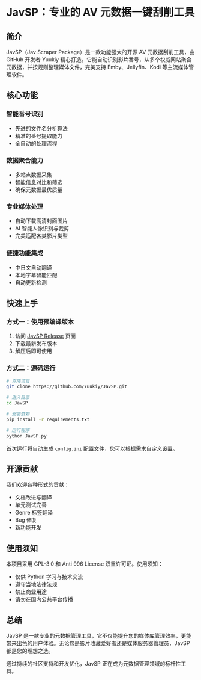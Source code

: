 # JavSP：专业的 AV 元数据一键刮削工具

## 简介

JavSP（Jav Scraper Package）是一款功能强大的开源 AV 元数据刮削工具，由 GitHub 开发者 Yuukiy 精心打造。它能自动识别影片番号，从多个权威网站聚合元数据，并按规则整理媒体文件，完美支持 Emby、Jellyfin、Kodi 等主流媒体管理软件。

## 核心功能

### 智能番号识别

- 先进的文件名分析算法
- 精准的番号提取能力
- 全自动的处理流程

### 数据聚合能力

- 多站点数据采集
- 智能信息对比和筛选
- 确保元数据最优质量

### 专业媒体处理

- 自动下载高清封面图片
- AI 智能人像识别与裁剪
- 完美适配各类影片类型

### 便捷功能集成

- 中日文自动翻译
- 本地字幕智能匹配
- 自动更新检测

## 快速上手

### 方式一：使用预编译版本

1. 访问 [JavSP Release](https://github.com/Yuukiy/JavSP/releases) 页面
2. 下载最新发布版本
3. 解压后即可使用

### 方式二：源码运行

```bash
# 克隆项目
git clone https://github.com/Yuukiy/JavSP.git

# 进入目录
cd JavSP

# 安装依赖
pip install -r requirements.txt

# 运行程序
python JavSP.py
```

首次运行将自动生成 `config.ini` 配置文件，您可以根据需求自定义设置。

## 开源贡献

我们欢迎各种形式的贡献：

- 文档改进与翻译
- 单元测试完善
- Genre 标签翻译
- Bug 修复
- 新功能开发

## 使用须知

本项目采用 GPL-3.0 和 Anti 996 License 双重许可证。使用须知：

- 仅供 Python 学习与技术交流
- 遵守当地法律法规
- 禁止商业用途
- 请勿在国内公共平台传播

## 总结

JavSP 是一款专业的元数据管理工具，它不仅能提升您的媒体库管理效率，更能带来出色的用户体验。无论您是影片收藏爱好者还是媒体服务器管理员，JavSP 都是您的理想之选。

通过持续的社区支持和开发优化，JavSP 正在成为元数据管理领域的标杆性工具。
